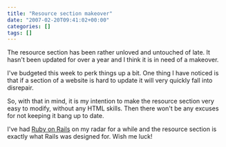 ```yaml
---
title: "Resource section makeover"
date: "2007-02-20T09:41:02+00:00"
categories: []
tags: []
---
```


The resource section has been rather unloved and untouched of late. It hasn't been updated for over a year and I think it is in need of a makeover.

I've budgeted this week to perk things up a bit. One thing I have noticed is that if a section of a website is hard to update it will very quickly fall into disrepair.

So, with that in mind, it is my intention to make the resource section very easy to modify, without any HTML skills. Then there won't be any excuses for not keeping it bang up to date.

I've had <a href="http://www.rubyonrails.org/">Ruby on Rails</a> on my radar for a while and the resource section is exactly what Rails was designed for. Wish me luck!
